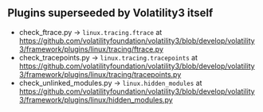 ## Plugins superseeded by Volatility3 itself

- check_ftrace.py -> `linux.tracing.ftrace` at https://github.com/volatilityfoundation/volatility3/blob/develop/volatility3/framework/plugins/linux/tracing/ftrace.py
- check_tracepoints.py -> `linux.tracing.tracepoints` at https://github.com/volatilityfoundation/volatility3/blob/develop/volatility3/framework/plugins/linux/tracing/tracepoints.py
- check_unlinked_modules.py -> `linux.hidden_modules` at https://github.com/volatilityfoundation/volatility3/blob/develop/volatility3/framework/plugins/linux/hidden_modules.py

